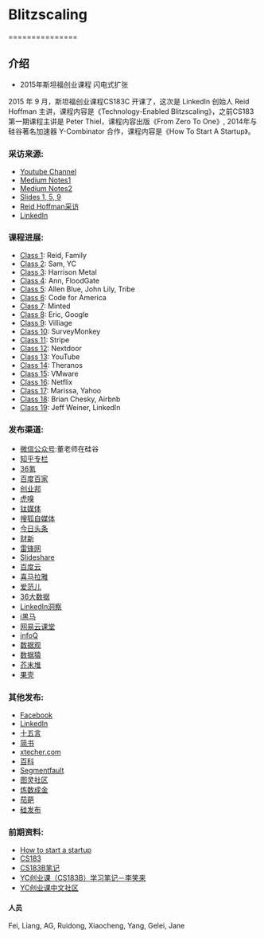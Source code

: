 # Blitzscaling
===============

## 介绍

* 2015年斯坦福创业课程 闪电式扩张


2015 年 9 月，斯坦福创业课程CS183C 开课了，这次是 LinkedIn 创始人 Reid Hoffman 主讲，课程内容是《Technology-Enabled Blitzscaling》，之前CS183第一期课程主讲是 Peter Thiel，课程内容出版《From Zero To One》, 2014年与硅谷著名加速器 Y-Combinator 合作，课程内容是《How To Start A Startup》。


### 采访来源:

* [Youtube Channel](https://www.youtube.com/watch?v=s3RrVmv5WwA&list=PLnsTB8Q5VgnVzh1S-VMCXiuwJglk5AV--)
* [Medium Notes1](https://medium.com/notes-essays-cs183c-technology-enabled-blitzscalin)
* [Medium Notes2](https://medium.com/cs183c-blitzscaling-class-collection/latest)
* [Slides 1, 5, 9](http://www.slideshare.net/greylockpartners )
* [Reid Hoffman采访](http://reidhoffman.org/cs183c-technology-enabled-blitzscaling-the-visible-secret-of-silicon-valleys-success/)
* [LinkedIn](https://www.linkedin.com/pulse/cs183c-technology-enabled-blitzscaling-visible-secret-reid-hoffman)


### 课程进展:

* [Class 1](https://github.com/dongfeiwww/blitzscaling/blob/master/class1_reid.txt): Reid, Family
* [Class 2](https://github.com/dongfeiwww/blitzscaling/blob/master/class2_yc.txt): Sam, YC
* [Class 3](https://github.com/dongfeiwww/blitzscaling/blob/master/class3_angel.txt): Harrison Metal
* [Class 4](https://github.com/dongfeiwww/blitzscaling/blob/master/class4_ann.txt): Ann, FloodGate
* [Class 5](https://github.com/dongfeiwww/blitzscaling/blob/master/class5_linkedin.txt): Allen Blue, John Lily, Tribe
* [Class 6](https://github.com/dongfeiwww/blitzscaling/blob/master/class6_cfa.txt): Code for America
* [Class 7](https://github.com/dongfeiwww/blitzscaling/blob/master/class7_minted.txt): Minted
* [Class 8](https://github.com/dongfeiwww/blitzscaling/blob/master/class8_google.txt): Eric, Google
* [Class 9](https://github.com/dongfeiwww/blitzscaling/blob/master/class9_village.txt): Villiage
* [Class 10](https://github.com/dongfeiwww/blitzscaling/blob/master/class10_surveymonkey.txt): SurveyMonkey
* [Class 11](https://github.com/dongfeiwww/blitzscaling/blob/master/class11_stripe.txt): Stripe
* [Class 12](https://github.com/dongfeiwww/blitzscaling/blob/master/class12_nextdoor.txt): Nextdoor
* [Class 13](https://github.com/dongfeiwww/blitzscaling/blob/master/class13_youtube.txt): YouTube
* [Class 14](https://github.com/dongfeiwww/blitzscaling/blob/master/class14_theranos.txt): Theranos
* [Class 15](https://github.com/dongfeiwww/blitzscaling/blob/master/class15_vmware.txt): VMware
* [Class 16](https://github.com/dongfeiwww/blitzscaling/blob/master/class16_netflix.txt): Netflix
* [Class 17](https://github.com/dongfeiwww/blitzscaling/blob/master/class17_yahoo.txt): Marissa, Yahoo
* [Class 18](https://github.com/dongfeiwww/blitzscaling/blob/master/class18_airbnb.txt): Brian Chesky, Airbnb
* [Class 19](https://github.com/dongfeiwww/blitzscaling/blob/master/class19_linkedin.txt): Jeff Weiner, LinkedIn

### 发布渠道:

* [微信公众号](http://weixin.sogou.com/gzh?openid=oIWsFtx95uUiXXaDHEhEOJLOsSFE&ext=SvSD3-ubD_teV2hj6NComX-kwhrXOdWMTHMR6V740gd5oCLsmwOMiBVIxAXJATNX):董老师在硅谷
* [知乎专栏](http://zhuanlan.zhihu.com/donglaoshi)
* [36氪](http://36kr.com/posts/dongfeiwww)
* [百度百家](http://dongfei.baijia.baidu.com/)
* [创业邦](http://www.cyzone.cn/author/412249)
* [虎嗅](http://www.huxiu.com/member/1334783/article.html)
* [钛媒体](http://www.tmtpost.com/user/296490)
* [搜狐自媒体](http://mp.i.sohu.com/e64b6b23afeaff6/profile)
* [今日头条](http://m.toutiao.com/m3633443135/)
* [财新](http://dongfei.blog.caixin.com/)
* [雷锋网](http://www.leiphone.com/author/dongfei)
* [Slideshare](https://www.slideshare.net/secret/oQfFGYO5kMtokI)
* [百度云](http://pan.baidu.com/s/1boaUY8R)
* [喜马拉雅](http://www.ximalaya.com/#/2562704/sound)
* [爱范儿](http://www.ifanr.com/author/donglaoshi)
* [36大数据](http://www.36dsj.com/archives/tag/dongfei)
* [LinkedIn洞察](https://www.linkedin.com/today/author/0_3y3cm_wWgllfKxuXkU0omL)
* [i黑马](http://space.iheima.com/dongfei)
* [网易云课堂](http://mooc.study.163.com/u/ykt1433557943863)
* [infoQ](http://www.infoq.com/cn/author/%E8%91%A3%E9%A3%9E)
* [数据观](http://www.cbdio.com/node_4700.htm)
* [数据猿](http://www.datayuan.cn/expert.htm?param=%E8%91%A3%E9%A3%9E)
* [芥末堆](http://www.jiemodui.com/W/20175.html)
* [果壳](http://www.guokr.com/i/1507338104/)

### 其他发布:

* [Facebook](https://www.facebook.com/donglaoshi123)
* [LinkedIn](https://www.linkedin.com/today/author/36599392)
* [十五言](http://www.15yan.com/i/dong-fei/latest/)
* [简书](http://www.jianshu.com/users/33cb76021eaa/latest_articles)
* [xtecher.com](http://www.xtecher.com/Website/Profile/view?uid=106120)
* [百科](http://baike.baidu.com/item/%E8%91%A3%E9%A3%9E/17488715)
* [Segmentfault](https://segmentfault.com/a/1190000002514967)
* [图灵社区](http://www.ituring.com.cn/article/177529)
* [炼数成金](http://it.dataguru.cn/article-5816-1.html)
* [茄葩](http://www.qiepa.com/2015/01/3634/)
* [硅发布](http://www.guifabu.com/archives/author/dongfei)

### 前期资料:

* [How to start a startup](http://startupclass.samaltman.com/)
* [CS183](http://blakemasters.com/peter-thiels-cs183-startup)
* [CS183B笔记](http://ohenry.org/startup)
* [YC创业课（CS183B）学习笔记－李笑来](http://zhibimo.com/read/xiaolai/growth/)
* [YC创业课中文社区](http://startupclass.club/)

#### 人员

Fei, Liang, AG, Ruidong, Xiaocheng, Yang, Gelei, Jane
